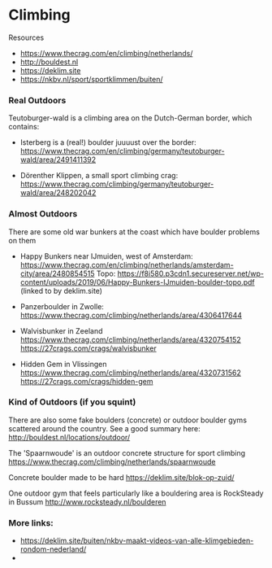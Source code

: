 # Climbing 

Resources
- https://www.thecrag.com/en/climbing/netherlands/
- http://bouldest.nl
- https://deklim.site
- https://nkbv.nl/sport/sportklimmen/buiten/

### Real Outdoors

Teutoburger-wald is a climbing area on the Dutch-German border, which contains:

- Isterberg is a (real!) boulder juuuust over the border:
https://www.thecrag.com/en/climbing/germany/teutoburger-wald/area/2491411392

- Dörenther Klippen, a small sport climbing crag:
https://www.thecrag.com/climbing/germany/teutoburger-wald/area/248202042

### Almost Outdoors
There are some old war bunkers at the coast which have boulder problems on them

- Happy Bunkers near IJmuiden, west of Amsterdam:
https://www.thecrag.com/en/climbing/netherlands/amsterdam-city/area/2480854515
Topo: https://f8i580.p3cdn1.secureserver.net/wp-content/uploads/2019/06/Happy-Bunkers-IJmuiden-boulder-topo.pdf (linked to by deklim.site)

- Panzerboulder in Zwolle:
https://www.thecrag.com/climbing/netherlands/area/4306417644

- Walvisbunker in Zeeland
https://www.thecrag.com/climbing/netherlands/area/4320754152
https://27crags.com/crags/walvisbunker

- Hidden Gem in Vlissingen
https://www.thecrag.com/climbing/netherlands/area/4320731562
https://27crags.com/crags/hidden-gem



### Kind of Outdoors (if you squint)
There are also some fake boulders (concrete) or outdoor boulder gyms scattered around the country. See a good summary here:
http://bouldest.nl/locations/outdoor/

The 'Spaarnwoude' is an outdoor concrete structure for sport climbing
https://www.thecrag.com/climbing/netherlands/spaarnwoude

Concrete boulder made to be hard
https://deklim.site/blok-op-zuid/

One outdoor gym that feels particularly like a bouldering area is RockSteady in Bussum
http://www.rocksteady.nl/boulderen


### More links:
- https://deklim.site/buiten/nkbv-maakt-videos-van-alle-klimgebieden-rondom-nederland/
- 